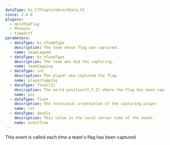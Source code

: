 ```yaml
---
dataType: bz_CTFCaptureEventData_V1
since: 2.4.0
plugins:
  - HoldTheFlag
  - Phoenix
  - timedctf
parameters:
  - dataType: bz_eTeamType
    description: The team whose flag was captured.
    name: teamCapped
  - dataType: bz_eTeamType
    description: The team who did the capturing.
    name: teamCapping
  - dataType: int
    description: The player who captured the flag.
    name: playerCapping
  - dataType: float[3]
    description: The world position(X,Y,Z) where the flag has been captured
    name: pos
  - dataType: float
    description: The rotational orientation of the capturing player
    name: rot
  - dataType: double
    description: This value is the local server time of the event.
    name: eventTime
---
```


This event is called each time a team's flag has been captured
